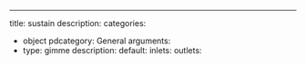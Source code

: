 ---
title: sustain
description:
categories:
 - object
pdcategory: General
arguments:
- type: gimme
  description:
  default:
inlets:
outlets:

